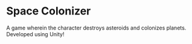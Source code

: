 # Space Colonizer
A game wherein the character destroys asteroids and colonizes planets. Developed using Unity!
